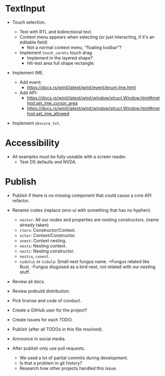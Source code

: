 # TextInput

* Touch selection.
    - Test with RTL and bidirectional text.
    - Context menu appears when selecting (or just interacting, if it's an editable field)
        - Not a normal context menu, "floating toolbar"?
    - Implement `touch_carets` touch drag.
        - Implement in the layered shape?
        - Hit-test area full shape rectangle.

* Implement IME.
    - Add event:
        - https://docs.rs/winit/latest/winit/event/enum.Ime.html
    - Add API: 
        - https://docs.rs/winit/latest/winit/window/struct.Window.html#method.set_ime_cursor_area
        - https://docs.rs/winit/latest/winit/window/struct.Window.html#method.set_ime_allowed

* Implement `obscure_txt`.

# Accessibility

* All examples must be fully useable with a screen reader.
    - Test OS defaults and NVDA.

# Publish

* Publish if there is no missing component that could cause a core API refactor.

* Rename crates (replace zero-ui with something that has no hyphen).
    - `nestor`: All our nodes and properties are nesting constructors. (name already taken)
    - `ctorx`: Constructor/Context.
    - `xctor`: Context/Constructor.
    - `xnest`: Context nesting.
    - `nestx`: Nesting context.
    - `nestc`: Nesting constructor. 
    - `nestcx`, `cxnest`.
    - `nidulus` or `nidula`: Small nest fungus name. +Fungus related like Rust, -Fungus disguised as a bird nest, not related with our
    nesting stuff.

* Review all docs.
* Review prebuild distribution.
* Pick license and code of conduct.
* Create a GitHub user for the project?
* Create issues for each TODO.

* Publish (after all TODOs in this file resolved).
* Announce in social media.

* After publish only use pull requests.
    - We used a lot of partial commits during development.
    - Is that a problem in git history?
    - Research how other projects handled this issue.